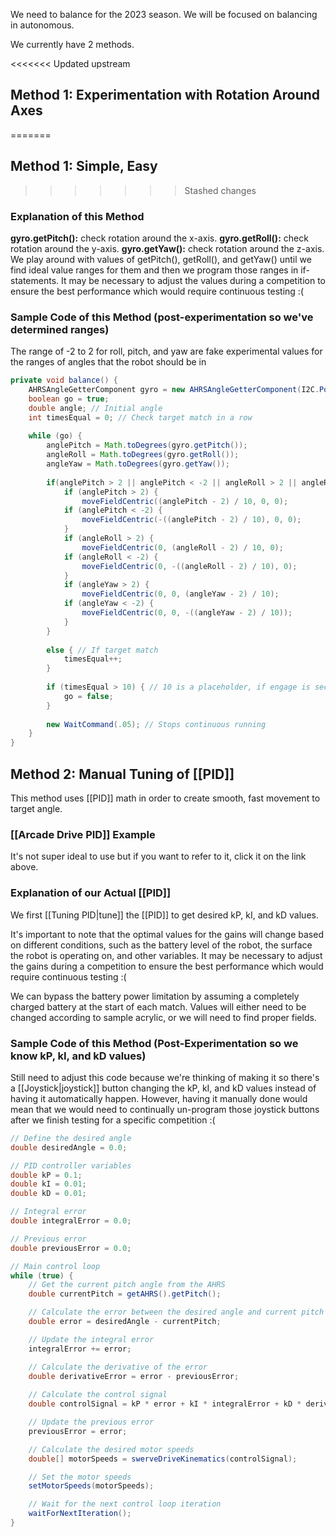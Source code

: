 We need to balance for the 2023 season. We will be focused on balancing in autonomous.

We currently have 2 methods.

<<<<<<< Updated upstream
## Method 1: Experimentation with Rotation Around Axes
=======
## Method 1: Simple, Easy
>>>>>>> Stashed changes

### Explanation of this Method
**gyro.getPitch():** check rotation around the x-axis.
**gyro.getRoll():** check rotation around the y-axis.
**gyro.getYaw():** check rotation around the z-axis.
We play around with values of getPitch(), getRoll(), and getYaw() until we find ideal value ranges for them and then we program those ranges in if-statements.
It may be necessary to adjust the values during a competition to ensure the best performance which would require continuous testing :(

### Sample Code of this Method (post-experimentation so we've determined ranges)
The range of -2 to 2 for roll, pitch, and yaw are fake experimental values for the ranges of angles that the robot should be in

```java
private void balance() {
	AHRSAngleGetterComponent gyro = new AHRSAngleGetterComponent(I2C.Port.kMXP); // Port on the RIO
	boolean go = true;
	double angle; // Initial angle
	int timesEqual = 0; // Check target match in a row
	
	while (go) {
		anglePitch = Math.toDegrees(gyro.getPitch());
		angleRoll = Math.toDegrees(gyro.getRoll());
		angleYaw = Math.toDegrees(gyro.getYaw());
		
		if(anglePitch > 2 || anglePitch < -2 || angleRoll > 2 || angleRoll < -2 || angleYaw > 2 || angleYaw < -2) {
			if (anglePitch > 2) {
				moveFieldCentric((anglePitch - 2) / 10, 0, 0);
			if (anglePitch < -2) {
				moveFieldCentric(-((anglePitch - 2) / 10), 0, 0);
			}
			if (angleRoll > 2) {
				moveFieldCentric(0, (angleRoll - 2) / 10, 0);
			if (angleRoll < -2) {
				moveFieldCentric(0, -((angleRoll - 2) / 10), 0);
			}
			if (angleYaw > 2) {
				moveFieldCentric(0, 0, (angleYaw - 2) / 10);
			if (angleYaw < -2) {
				moveFieldCentric(0, 0, -((angleYaw - 2) / 10));
			}
		}
		
		else { // If target match
			timesEqual++;
		}
		
		if (timesEqual > 10) { // 10 is a placeholder, if engage is secured
			go = false;
		}
			
		new WaitCommand(.05); // Stops continuous running
	}
}
```

## Method 2: Manual Tuning of [[PID]]

This method uses [[PID]] math in order to create smooth, fast movement to target angle.

### [[Arcade Drive PID]] Example
It's not super ideal to use but if you want to refer to it, click it on the link above.

### Explanation of our Actual [[PID]]
We first [[Tuning PID|tune]] the [[PID]] to get desired kP, kI, and kD values.

It's important to note that the optimal values for the gains will change based on different conditions, such as the battery level of the robot, the surface the robot is operating on, and other variables. It may be necessary to adjust the gains during a competition to ensure the best performance which would require continuous testing :(

We can bypass the battery power limitation by assuming a completely charged battery at the start of each match. Values will either need to be changed according to sample acrylic, or we will need to find proper fields.

### Sample Code of this Method (Post-Experimentation so we know kP, kI, and kD values)
Still need to adjust this code because we're thinking of making it so there's a [[Joystick|joystick]] button changing the kP, kI, and kD values instead of having it automatically happen. However, having it manually done would mean that we would need to continually un-program those joystick buttons after we finish testing for a specific competition :(

```java
// Define the desired angle
double desiredAngle = 0.0;

// PID controller variables
double kP = 0.1;
double kI = 0.01;
double kD = 0.01;

// Integral error
double integralError = 0.0;

// Previous error
double previousError = 0.0;

// Main control loop
while (true) {
    // Get the current pitch angle from the AHRS
    double currentPitch = getAHRS().getPitch();

    // Calculate the error between the desired angle and current pitch
    double error = desiredAngle - currentPitch;

    // Update the integral error
    integralError += error;

    // Calculate the derivative of the error
    double derivativeError = error - previousError;
    
    // Calculate the control signal
    double controlSignal = kP * error + kI * integralError + kD * derivativeError;

    // Update the previous error
    previousError = error;

    // Calculate the desired motor speeds
    double[] motorSpeeds = swerveDriveKinematics(controlSignal);

    // Set the motor speeds
    setMotorSpeeds(motorSpeeds);

    // Wait for the next control loop iteration
    waitForNextIteration();
}
```